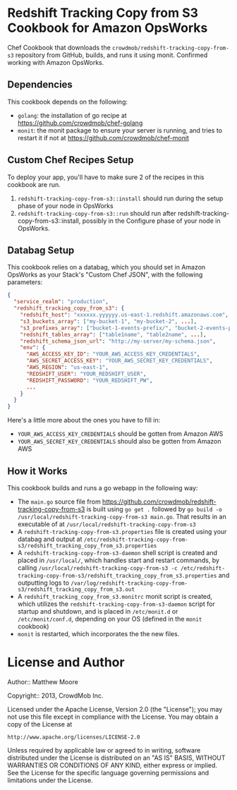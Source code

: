 Redshift Tracking Copy from S3 Cookbook for Amazon OpsWorks
===============================

Chef Cookbook that downloads the `crowdmob/redshift-tracking-copy-from-s3` repository from GitHub, builds, and runs it using monit. Confirmed working with Amazon OpsWorks.

Dependencies
-----------------------------
This cookbook depends on the following:

- `golang`: the installation of go recipe at https://github.com/crowdmob/chef-golang
- `monit`: the monit package to ensure your server is running, and tries to restart it if not at https://github.com/crowdmob/chef-monit


Custom Chef Recipes Setup
-----------------------------
To deploy your app, you'll have to make sure 2 of the recipes in this cookbook are run.

1. `redshift-tracking-copy-from-s3::install` should run during the setup phase of your node in OpsWorks
2. `redshift-tracking-copy-from-s3::run` should run after redshift-tracking-copy-from-s3::install, possibly in the Configure phase of your node in OpsWorks.

Databag Setup
-----------------------------
This cookbook relies on a databag, which you should set in Amazon OpsWorks as your Stack's "Custom Chef JSON", with the following parameters:

```json
{
  "service_realm": "production",
  "redshift_tracking_copy_from_s3": {
    "redshift_host": "xxxxxx.yyyyyy.us-east-1.redshift.amazonaws.com",
    "s3_buckets_array": ["my-bucket-1", "my-bucket-2", ...],
    "s3_prefixes_array": ["bucket-1-events-prefix/", "bucket-2-events-prefix/", ...],
    "redshift_tables_array": ["table1name", "table2name", ...],
    "redshift_schema_json_url": "http://my-server/my-schema.json",
    "env": {
      "AWS_ACCESS_KEY_ID": "YOUR_AWS_ACCESS_KEY_CREDENTIALS",
      "AWS_SECRET_ACCESS_KEY": "YOUR_AWS_SECRET_KEY_CREDENTIALS",
      "AWS_REGION": "us-east-1",
      "REDSHIFT_USER": "YOUR_REDSHIFT_USER",
      "REDSHIFT_PASSWORD": "YOUR_REDSHIFT_PW",
      ...
    }
  }
}
```

Here's a little more about the ones you have to fill in:
- `YOUR_AWS_ACCESS_KEY_CREDENTIALS` should be gotten from Amazon AWS
- `YOUR_AWS_SECRET_KEY_CREDENTIALS` should also be gotten from Amazon AWS

How it Works
-----------------------------
This cookbook builds and runs a go webapp in the following way:

- The `main.go` source file from https://github.com/crowdmob/redshift-tracking-copy-from-s3 is built using `go get .` followed by `go build -o /usr/local/redshift-tracking-copy-from-s3 main.go`.  That results in an executable of at  `/usr/local/redshift-tracking-copy-from-s3`
- A `redshift-tracking-copy-from-s3.properties` file is created using your databag and output at `/etc/redshift-tracking-copy-from-s3/redshift_tracking_copy_from_s3.properties`
- A `redshift-tracking-copy-from-s3-daemon` shell script is created and placed in  `/usr/local/`, which handles start and restart commands, by calling  `/usr/local/redshift-tracking-copy-from-s3 -c /etc/redshift-tracking-copy-from-s3/redshift_tracking_copy_from_s3.properties` and outputting logs to `/var/log/redshift-tracking-copy-from-s3/redshift_tracking_copy_from_s3.out`
- A `redshift_tracking_copy_from_s3.monitrc` monit script is created, which utilizes the `redshift-tracking-copy-from-s3-daemon` script for startup and shutdown, and is placed in `/etc/monit.d` or `/etc/monit/conf.d`, depending on your OS (defined in the `monit` cookbook)
- `monit` is restarted, which incorporates the the new files.


License and Author
===============================
Author:: Matthew Moore

Copyright:: 2013, CrowdMob Inc.


Licensed under the Apache License, Version 2.0 (the "License"); you may not use this file except in compliance with the License. You may obtain a copy of the License at

    http://www.apache.org/licenses/LICENSE-2.0

Unless required by applicable law or agreed to in writing, software distributed under the License is distributed on an "AS IS" BASIS, WITHOUT WARRANTIES OR CONDITIONS OF ANY KIND, either express or implied. See the License for the specific language governing permissions and limitations under the License.
